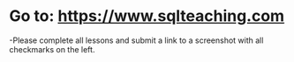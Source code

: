 # Go to: https://www.sqlteaching.com

-Please complete all lessons and submit a link to a screenshot with all checkmarks on the left.
